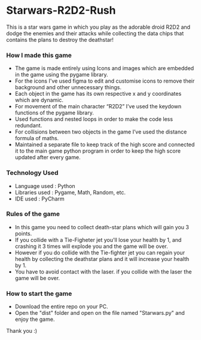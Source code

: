 # Starwars-R2D2-Rush
This is a star wars game in which you play as the adorable droid R2D2 and dodge the enemies and their attacks while collecting the data chips that contains the plans to destroy the deathstar!

### How I made this game
- The game is made entirely using Icons and images which are embedded in the game using the pygame library.
- For the icons I've used figma to edit and customise icons to remove their background and other unnecessary things.
- Each object in the game has its own respective x and y coordinates which are dynamic.
- For movement of the main character “R2D2” I’ve used the keydown functions of the pygame library.
- Used functions and nested loops in order to make the code less redundant.
- For collisions between two objects in the game I’ve used the distance formula of maths.
- Maintained a separate file to keep track of the high score and connected it to the main game python program in order to keep the high score updated after every game.

### Technology Used
- Language used : Python
- Libraries used : Pygame, Math, Random, etc.
- IDE used : PyCharm

### Rules of the game
- In this game you need to collect death-star plans which will gain you 3 points.
- If you collide with a Tie-Figheter jet you'll lose your health by 1, and crashing it 3 times will explode you and the game will be over. 
- However if you do collide with the Tie-fighter jet you can regain your health by collecting the deathstar plans and it will increase your health by 1.
- You have to avoid contact with the laser. if you collide with the laser the game will be over.

### How to start the game
- Download the entire repo on your PC.
- Open the "dist" folder and open on the file named "Starwars.py" and enjoy the game.

Thank you :)
